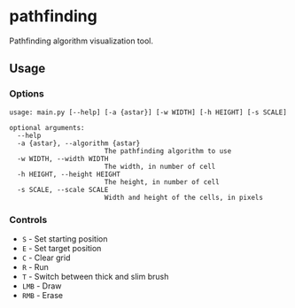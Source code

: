 # pathfinding

Pathfinding algorithm visualization tool.

## Usage

### Options

```
usage: main.py [--help] [-a {astar}] [-w WIDTH] [-h HEIGHT] [-s SCALE]

optional arguments:
  --help
  -a {astar}, --algorithm {astar}
                        The pathfinding algorithm to use
  -w WIDTH, --width WIDTH
                        The width, in number of cell
  -h HEIGHT, --height HEIGHT
                        The height, in number of cell
  -s SCALE, --scale SCALE
                        Width and height of the cells, in pixels
```

### Controls

- `S` - Set starting position
- `E` - Set target position
- `C` - Clear grid
- `R` - Run
- `T` - Switch between thick and slim brush
- `LMB` - Draw
- `RMB` - Erase
